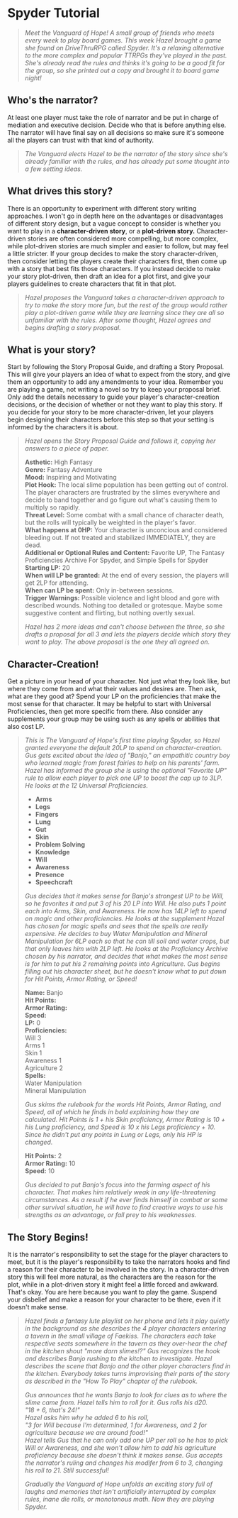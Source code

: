 # Spyder Tutorial

> *Meet the Vanguard of Hope! A small group of friends who meets every week to play board games. This week Hazel brought a game she found on DriveThruRPG called Spyder. It's a relaxing alternative to the more complex and popular TTRPGs they've played in the past. She's already read the rules and thinks it's going to be a good fit for the group, so she printed out a copy and brought it to board game night!*

## Who's the narrator?
At least one player must take the role of narrator and be put in charge of mediation and executive decision. Decide who that is before anything else. The narrator will have final say on all decisions so make sure it's someone all the players can trust with that kind of authority.

> *The Vanguard elects Hazel to be the narrator of the story since she's already familiar with the rules, and has already put some thought into a few setting ideas.*

## What drives this story?
There is an opportunity to experiment with different story writing approaches. I won't go in depth here on the advantages or disadvantages of different story design, but a vague concept to consider is whether you want to play in a **character-driven story**, or a **plot-driven story.** Character-driven stories are often considered more compelling, but more complex, while plot-driven stories are much simpler and easier to follow, but may feel a little stricter. If your group decides to make the story character-driven, then consider letting the players create their characters first, then come up with a story that best fits those characters. If you instead decide to make your story plot-driven, then draft an idea for a plot first, and give your players guidelines to create characters that fit in that plot.

> *Hazel proposes the Vanguard takes a character-driven approach to try to make the story more fun, but the rest of the group would rather play a plot-driven game while they are learning since they are all so unfamiliar with the rules. After some thought, Hazel agrees and begins drafting a story proposal.*

## What is your story?
Start by following the Story Proposal Guide, and drafting a Story Proposal. This will give your players an idea of what to expect from the story, and give them an opportunity to add any amendments to your idea. Remember you are playing a game, not writing a novel so try to keep your proposal brief. Only add the details necessary to guide your player's character-creation decisions, or the decision of whether or not they want to play this story. If you decide for your story to be more character-driven, let your players begin designing their characters before this step so that your setting is informed by the characters it is about.

> *Hazel opens the Story Proposal Guide and follows it, copying her answers to a piece of paper.*
> 
> **Asthetic:** High Fantasy<br/>
> **Genre:** Fantasy Adventure<br/>
> **Mood:** Inspiring and Motivating<br/>
> **Plot Hook:** The local slime population has been getting out of control. The player characters are frustrated by the slimes everywhere and decide to band together and go figure out what's causing them to multiply so rapidly.<br/>
> **Threat Level:** Some combat with a small chance of character death, but the rolls will typically be weighted in the player's favor.<br/>
> **What happens at 0HP:** Your character is unconcious and considered bleeding out. If not treated and stabilized IMMEDIATELY, they are dead.<br/>
> **Additional or Optional Rules and Content:** Favorite UP, The Fantasy Proficiencies Archive For Spyder, and Simple Spells for Spyder<br/>
> **Starting LP:** 20<br/>
> **When will LP be granted:** At the end of every session, the players will get 2LP for attending.<br/>
> **When can LP be spent:** Only in-between sessions.<br/>
> **Trigger Warnings:** Possible violence and light blood and gore with described wounds. Nothing too detailed or grotesque. Maybe some suggestive content and flirting, but nothing overtly sexual.<br/>
>
> *Hazel has 2 more ideas and can't choose between the three, so she drafts a proposal for all 3 and lets the players decide which story they want to play. The above proposal is the one they all agreed on.*

## Character-Creation!
Get a picture in your head of your character. Not just what they look like, but where they come from and what their values and desires are. Then ask, what are they good at? Spend your LP on the proficiencies that make the most sense for that character. It may be helpful to start with Universal Proficiencies, then get more specific from there. Also consider any supplements your group may be using such as any spells or abilities that also cost LP.

> *This is The Vanguard of Hope's first time playing Spyder, so Hazel granted everyone the default 20LP to spend on character-creation. Gus gets excited about the idea of "Banjo," an empathitic country boy who learned magic from forest fairies to help on his parents' farm. Hazel has informed the group she is using the optional "Favorite UP" rule to allow each player to pick one UP to boost the cap up to 3LP. He looks at the 12 Universal Proficiencies.*
>
> * **Arms**
> * **Legs**
> * **Fingers**
> * **Lung**
> * **Gut**
> * **Skin**
> * **Problem Solving**
> * **Knowledge**
> * **Will**
> * **Awareness**
> * **Presence**
> * **Speechcraft**
>
> *Gus decides that it makes sense for Banjo's strongest UP to be Will, so he favorites it and put 3 of his 20 LP into Will. He also puts 1 point each into Arms, Skin, and Awareness. He now has 14LP left to spend on magic and other proficiencies. He looks at the supplement Hazel has chosen for magic spells and sees that the spells are really expensive. He decides to buy Water Manipulation and Mineral Manipulation for 6LP each so that he can till soil and water crops, but that only leaves him with 2LP left. He looks at the Proficiency Archive chosen by his narrator, and decides that what makes the most sense is for him to put his 2 remaining points into Agriculture.*
> *Gus begins filling out his character sheet, but he doesn't know what to put down for Hit Points, Armor Rating, or Speed!*
>
>  **Name:** Banjo<br/>
>  **Hit Points:**<br/>
>  **Armor Rating:**<br/>
>  **Speed:**<br/>
>  **LP:** 0<br/>
>  **Proficiencies:**<br/>
>  Will 3<br/>
>  Arms 1<br/>
>  Skin 1<br/>
>  Awareness 1<br/>
>  Agriculture 2<br/>
>  **Spells:**<br/>
>  Water Manipulation<br/>
>  Mineral Manipulation
>  
>  *Gus skims the rulebook for the words Hit Points, Armor Rating, and Speed, all of which he finds in bold explaining how they are calculated. Hit Points is 1 + his Skin proficiency, Armor Rating is 10 + his Lung proficiency, and Speed is 10 x his Legs proficiency + 10. Since he didn't put any points in Lung or Legs, only his HP is changed.*
>  
>  **Hit Points:** 2<br/>
>  **Armor Rating:** 10<br/>
>  **Speed:** 10
>  
>  *Gus decided to put Banjo's focus into the farming aspect of his character. That makes him relatively weak in any life-threatening circumstances. As a result if he ever finds himself in combat or some other survival situation, he will have to find creative ways to use his strengths as an advantage, or fall prey to his weaknesses.*

## The Story Begins!
It is the narrator's responsibility to set the stage for the player characters to meet, but it is the player's responsibility to take the narrators hooks and find a reason for their character to be involved in the story. In a character-driven story this will feel more natural, as the characters are the reason for the plot, while in a plot-driven story it might feel a little forced and awkward. That's okay. You are here because you want to play the game. Suspend your disbelief and make a reason for your character to be there, even if it doesn't make sense.

> *Hazel finds a fantasy lute playlist on her phone and lets it play quietly in the background as she describes the 4 player characters entering a tavern in the small village of Faekiss. The characters each take respective seats somewhere in the tavern as they over-hear the chef in the kitchen shout "more darn slimes!?" Gus recognizes the hook and describes Banjo rushing to the kitchen to investigate. Hazel describes the scene that Banjo and the other player characters find in the kitchen. Everybody takes turns improvising their parts of the story as described in the "How To Play" chapter of the rulebook.*
> 
> *Gus announces that he wants Banjo to look for clues as to where the slime came from. Hazel tells him to roll for it. Gus rolls his d20.*<br/>
> *"18 + 6, that's 24!"*<br/>
> *Hazel asks him why he added 6 to his roll,*<br/>
> *"3 for Will because I'm determined, 1 for Awareness, and 2 for agriculture because we are around food!"*<br/>
> *Hazel tells Gus that he can only add one UP per roll so he has to pick Will or Awareness, and she won't allow him to add his agriculture proficiency because she doesn't think it makes sense. Gus accepts the narrator's ruling and changes his modifer from 6 to 3, changing his roll to 21. Still successful!*
> 
> *Gradually the Vanguard of Hope unfolds an exciting story full of laughs and memories that isn't artificially interrupted by complex rules, inane die rolls, or monotonous math. Now they are playing Spyder.*
